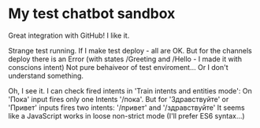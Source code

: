 # My test chatbot sandbox

Great integration with GitHub! I like it.

Strange test running. 
If I make test deploy - all are OK. But for the channels deploy there is an Error (with states /Greeting and /Hello - I made it with conscions intent)
Not pure behaiveor of test enviroment... Or I don't understand something.

Oh, I see it. I can check fired intents in 'Train intents and entities mode':
On 'Пока' input fires only one Intents '/пока'.
But for 'Здравствуйте' or 'Привет' inputs fires two intents: '/привет' and '/здравствуйте'
It seems like a JavaScript works in loose non-strict mode (I'll prefer ES6 syntax...)